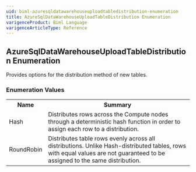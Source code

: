 ```yaml
---
uid: biml-azuresqldatawarehouseuploadtabledistribution-enumeration
title: AzureSqlDataWarehouseUploadTableDistribution Enumeration
varigenceProduct: Biml Language
varigenceArticleType: Reference
---
```


## AzureSqlDataWarehouseUploadTableDistribution Enumeration<div class="LanguageSummary"><div class ="SummaryItem">Provides options for the distribution method of new tables.</div></div><div class="EnumValueGroup">### Enumeration Values<table id="EnumValue" class="MemberList"><tbody><tr><th class="MemberNameColumnHeader">Name</th><th class="MemberSummaryColumnHeader">Summary</th></tr><tr class="cd0"><td class="MemberName">Hash</td><td class="MemberSummary"><div class ="SummaryItem">Distributes rows across the Compute nodes through a deterministic hash function in order to assign each row to a distribution.</div> </td></tr><tr class="cd1"><td class="MemberName">RoundRobin</td><td class="MemberSummary"><div class ="SummaryItem">Distributes table rows evenly across all distributions. Unlike Hash-distributed tables, rows with equal values are not guaranteed to be assigned to the same distribution.</div> </td></tr></tbody></table></div>